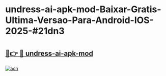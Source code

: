 # undress-ai-apk-mod-Baixar-Gratis-Ultima-Versao-Para-Android-IOS-2025-#21dn3

# <h2><a href="https://ainizakaria.my?title=undress-ai-apk-mod&ref=24M">🔗👉 🔴 undress-ai-apk-mod</a></h2>

[![acn](https://github.com/user-attachments/assets/0f9c940e-d8b0-45ae-aac7-cd30a18b3e1c)](https://ainizakaria.my?title=undress-ai-apk-mod&ref=24M)

